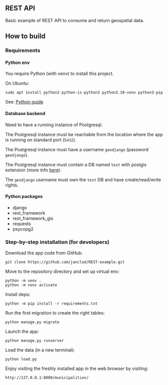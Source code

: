 ## REST API

Basic example of REST API to consume and return geospatial data.

## How to build

### Requirements

#### Python env

You require Python (with venv) to install this project.

On Ubuntu:

```sudo apt install python3 python-is-python3 python3.10-venv python3-pip```

See: [Python guide](https://docs.python-guide.org/starting/install3/linux/)

#### Database backend

Need to have a running instance of Postgresql.

The Postgresql instance must be reachable from the location where the app is running on standard port (`5432`).

The Postgresql instance must have a username `geodjango` (password `geodjango`).

The Postgresql instance must contain a DB named `test` with postgis extension (more info [here](https://docs.djangoproject.com/en/5.0/ref/contrib/gis/install/postgis/)).

The `geodjango` username must own the `test` DB and have create/read/write rights.

#### Python packages

- django
- rest_framework
- rest_framework_gis
- requests
- psycopg2

### Step-by-step installation (for developers)

Download the app code from GitHub:

```git clone https://github.com/janclod/REST-example.git``` 

Move to the repository directory and set up virtual env:

```
python -m venv .
python -m venv activate
```

Install deps:

```python -m pip install -r requirements.txt```

Run the first migration to create the right tables:

```python manage.py migrate```

Launch the app:

```python manage.py runserver```

Load the data (in a new terminal):

```python load.py```

Enjoy visiting the freshly installed app in the web browser by visiting:

```http://127.0.0.1:8000/municipalities/```